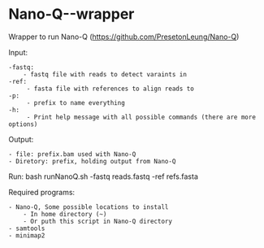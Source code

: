 # Nano-Q--wrapper

Wrapper to run Nano-Q (https://github.com/PresetonLeung/Nano-Q)

Input:

    -fastq:
        - fastq file with reads to detect varaints in
    -ref:
         - fasta file with references to align reads to
    -p:
         - prefix to name everything
    -h:
         - Print help message with all possible commands (there are more options)
Output:

    - file: prefix.bam used with Nano-Q
    - Diretory: prefix, holding output from Nano-Q
    
Run: bash runNanoQ.sh -fastq reads.fastq -ref refs.fasta
    
Required programs:

    - Nano-Q, Some possible locations to install
        - In home directory (~)
        - Or puth this script in Nano-Q directory
    - samtools
    - minimap2
